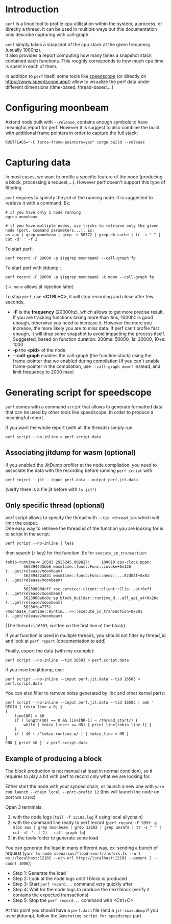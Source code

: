 # Introduction

`perf` is a linux tool to profile cpu utilization within the system,
a process, or directly a thread. It can be used in multiple ways but this documentation only describe capturing with call-graph.

`perf` simply takes a snapshot of the cpu stack at the given frequency (usually 1000hz).  
It also provides a report computing how many times a snapshot stack contained each functions.
This roughly corresponds to how much cpu time is spent in each of them.

In addition to `perf` itself, some tools like [speedscope](https://github.com/jlfwong/speedscope) (or directly on https://www.speedscope.app/) allow to visualize the perf data under different dimensions (time-based, thread-based,...)

# Configuring moonbeam

Axtend node built with `--release`, contains enough symbols to have meanigful report for perf.
However it is suggest to also combine the build with additional frame pointers in order to capture the full stack:

```
RUSTFLAGS="-C force-frame-pointers=yes" cargo build --release
```

# Capturing data

In most cases, we want to profile a specific feature of the node (producing a block, processing a request,...). However perf doesn't support this type of filtering.

`perf` requires to specify the `pid` of the running node. It is suggested to retrieve it
with a command. Ex:

```
# if you have only 1 node running
pgrep moonbeam

# if you have multiple nodes, use tricks to retrieve only the given node (port, command parameters...). Ex:
ps aux | grep moonbeam | grep -e 56772 | grep db-cache | tr -s " " | cut -d' ' -f 2
```

To start perf:

```
perf record -F 20000 -p $(pgrep moonbeam) --call-graph fp
```

To start perf with jitdump :

```
perf record -F 20000 -p $(pgrep moonbeam) -k mono --call-graph fp
```

(`-k mono` allows jit injection later)

To stop `perf`, use **<CTRL+C>**, it will stop recording and close after few seconds.

- **-F** is the **frequency** (20000hz), which allows to get more precise result. If you are tracking functions taking more than 1ms, 1000hz is good enough, otherwise you need to increase it. However the more you increase, the more likely you are to miss data. If perf can't profile fast enough, it will drop some snapshot to avoid impacting the process itself.  
  Suggested, based on function duration: 200ms: 50000, 1s: 20000, 10+s: 1000
- **-p** the **\<pid\>** of the node
- **--call-graph** enables the call-graph (the function stack) using the frame-pointer that we enabled during compilation
  (If you can't enable frame-pointer in the compilation, use `--call-graph dwarf` instead, and limit frequency to 2000 max)

# Generating script for speedscope

`perf` comes with a command `script` that allows to generate formatted data that can be used by other tools like speedscope. In order to produce a meaningful report.

If you want the whole report (with all the threads) simply run:

```
perf script --no-inline > perf.script.data

```

## Associating jitdump for wasm (optional)

If you enabled the JitDump profiler at the node compilation, you need to associate the data with the recording before running `perf script` with:

```
perf inject --jit --input perf.data --output perf.jit.data
```

(verify there is a file jit before with `ls jit*`)

## Only specific thread (optional)

perf script allows to specify the thread with `--tid <thread_id>` which will limit the output.  
One easy way to retrieve the thread id of the function you are looking for is to script in the script:

```
perf script --no-inline | less
```

then search (`/` key) for the function. Ex for `execute_in_transaction`:

```
tokio-runtime-w 16503 2925245.809827:     100010 cpu-clock:pppH:
        562394235bb6 wasmtime::func::Func::invoke+0x126 (...get/release/moonbeam)
        56239422a831 wasmtime::func::Func::new::_...87d04f+0x81 (...get/release/moonbeam)
        ...
        56239098dcff <sc_service::client::client::Clie...at+0xff (...get/release/moonbeam)
        5623900a6c0c sp_block_builder::runtime_d...all_api_at+0x28c (...get/release/moonbeam)
        56238fe47751 <moonbase_runtime::Runtim...>>::execute_in_transaction+0x201 (...get/release/moonbeam)
```

(The thread is `16503`, written on the first line of the block)

If your function is used in multiple threads, you should not filter by thread_id and look at `perf report` (documentation to add)

Finally, export the data (with my example):

```
perf script --no-inline --tid 16503 > perf.script.data
```

If you inserted jitdump, use:

```
perf script --no-inline --input perf.jit.data --tid 16503 > perf.script.data
```

You can also filter to remove noise generated by libc and other kernel parts:

```
perf script --no-inline --input perf.jit.data --tid 16503 | awk '
BEGIN { tokio_line = 0; }
{
    line[NR] = $0
    if ( length($0) == 0 && line[NR-1] ~ /thread_start/) {
        while ( tokio_line++ <= NR) { print line[tokio_line-1] }
    }
    if ( $0 ~ /^tokio-runtime-w/ ) { tokio_line = NR }
}
END { print $0 }' > perf.script.data
```

## Example of producing a block

The block production is not manual (at least in normal condition), so it requires to play a bit with perf to record only what we are looking for.

Either start the node with your synced chain, or launch a new one with `yarn run launch --chain local --port-prefix 12` (this will launch the node on port ws `12102`)

Open 3 terminals:

1.  with the node logs (`tail -f 12102.log` if using local allychain)
2.  with the command line ready to perf record (`perf record -F 9999 -p $(ps aux | grep moonbeam | grep 12102 | grep unsafe | tr -s " " | cut -d' ' -f 2) --call-graph fp`)
3.  in the tools folder to generate some load

You can generate the load in many different way, ex: sending a bunch of request (`yarn ts-node scenarios/flood-evm-transfers.ts --url ws://localhost:12102 --eth-url http://localhost:12101 --amount 2 --count 1000`);

- Step 1: Generate the load
- Step 2: Look at the node logs until 1 block is produced
- Step 3: Start `perf record...` command very quickly after
- Step 4: Wait for the node logs to produce the next block (verify it contains the expected transactions)
- Step 5: Stop the `perf record...` command with \<Ctrl+C\>

At this point you should have a `perf.data` file (and a `jit-xxxx.dump` if you used jitdump), follow the `Generating script for speedscope` part.
